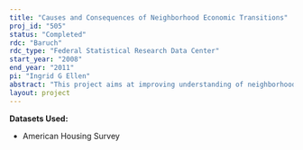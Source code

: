 ```yaml
---
title: "Causes and Consequences of Neighborhood Economic Transitions"
proj_id: "505"
status: "Completed"
rdc: "Baruch"
rdc_type: "Federal Statistical Research Data Center"
start_year: "2008"
end_year: "2011"
pi: "Ingrid G Ellen"
abstract: "This project aims at improving understanding of neighborhood economic change by studying household residential choices and examining the circumstances under which households are willing to make moves into neighborhoods with incomes lower than their own. It will study whether and how these households diﬀer from house-holds making other types of residential choices and whether certain aspects of neighborhoods or their residents make such pioneering moves more attractive. The project will also investigate household exit decisions and examine whether mobility rates are higher in economically gaining neighborhoods. We will consider renters and low-income renters separately. The research will study other changes taking place in neighborhoods experiencing gains in income—such as whether housing costs increase and whether there are compensating changes in quality of the neighborhood, like increased satisfaction with neighbor-hood safety, schools, local transit, and availability of local businesses. The research will compare mobility rates and the prevalence of certain types of household turnover across different types of neighborhoods. A series of regression analyses will model pioneering moves, household exit, and various measures of household satisfaction by using the national and ﬁve metropolitan area versions of the American Housing Survey"
layout: project
---
```


**Datasets Used:**

  - American Housing Survey 

